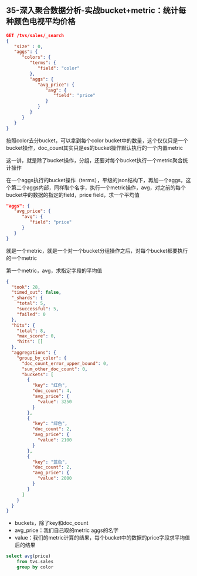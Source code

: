 ## 35-深入聚合数据分析-实战bucket+metric：统计每种颜色电视平均价格

```json
GET /tvs/sales/_search
{
   "size" : 0,
   "aggs": {
      "colors": {
         "terms": {
            "field": "color"
         },
         "aggs": { 
            "avg_price": { 
               "avg": {
                  "field": "price" 
               }
            }
         }
      }
   }
}
```



按照color去分bucket，可以拿到每个color bucket中的数量，这个仅仅只是一个bucket操作，doc_count其实只是es的bucket操作默认执行的一个内置metric

这一讲，就是除了bucket操作，分组，还要对每个bucket执行一个metric聚合统计操作

在一个aggs执行的bucket操作（terms），平级的json结构下，再加一个aggs，这个第二个aggs内部，同样取个名字，执行一个metric操作，avg，对之前的每个bucket中的数据的指定的field，price field，求一个平均值

```json
"aggs": { 
   "avg_price": { 
      "avg": {
         "field": "price" 
      }
   }
}
```

就是一个metric，就是一个对一个bucket分组操作之后，对每个bucket都要执行的一个metric

第一个metric，avg，求指定字段的平均值

```json
{
  "took": 28,
  "timed_out": false,
  "_shards": {
    "total": 5,
    "successful": 5,
    "failed": 0
  },
  "hits": {
    "total": 8,
    "max_score": 0,
    "hits": []
  },
  "aggregations": {
    "group_by_color": {
      "doc_count_error_upper_bound": 0,
      "sum_other_doc_count": 0,
      "buckets": [
        {
          "key": "红色",
          "doc_count": 4,
          "avg_price": {
            "value": 3250
          }
        },
        {
          "key": "绿色",
          "doc_count": 2,
          "avg_price": {
            "value": 2100
          }
        },
        {
          "key": "蓝色",
          "doc_count": 2,
          "avg_price": {
            "value": 2000
          }
        }
      ]
    }
  }
}
```



- buckets，除了key和doc_count
- avg_price：我们自己取的metric aggs的名字
- value：我们的metric计算的结果，每个bucket中的数据的price字段求平均值后的结果

```sql
select avg(price)
    from tvs.sales
    group by color
```

